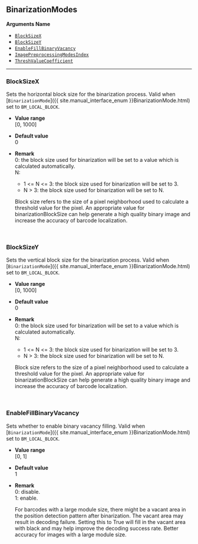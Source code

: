 ## BinarizationModes
 
**Arguments Name**
- [`BlockSizeX`](#blocksizex)
- [`BlockSizeY`](#blocksizey)
- [`EnableFillBinaryVacancy`](#enablefillbinaryvacancy)
- [`ImagePreprocessingModesIndex`](#imagepreprocessingmodesindex)
- [`ThreshValueCoefficient`](#threshvaluecoefficient)


---

### BlockSizeX
Sets the horizontal block size for the binarization process. Valid when [`BinarizationMode`]({{ site.manual_interface_enum }}BinarizationMode.html) set to `BM_LOCAL_BLOCK`.  

- **Value range**   
   [0, 1000]   
   
- **Default value**   
   0  
 
- **Remark**     
   0: the block size used for binarization will be set to a value which is calculated automatically.  
   N:  
     - 1 <= N <= 3: the block size used for binarization will be set to 3.   
     - N > 3: the block size used for binarization will be set to N.   
   
   Block size refers to the size of a pixel neighborhood used to calculate a threshold value for the pixel. An appropriate value for binarizationBlockSize can help generate a high quality binary image and increase the accuracy of barcode localization.
   
&nbsp; 

### BlockSizeY
Sets the vertical block size for the binarization process. Valid when [`BinarizationMode`]({{ site.manual_interface_enum }}BinarizationMode.html) set to `BM_LOCAL_BLOCK`.  

- **Value range**   
   [0, 1000]   
   
- **Default value**   
   0  
 
- **Remark**   
   0: the block size used for binarization will be set to a value which is calculated automatically.  
   N:  
     - 1 <= N <= 3: the block size used for binarization will be set to 3.   
     - N > 3: the block size used for binarization will be set to N.   
   
   Block size refers to the size of a pixel neighborhood used to calculate a threshold value for the pixel. An appropriate value for binarizationBlockSize can help generate a high quality binary image and increase the accuracy of barcode localization.
   
&nbsp; 

### EnableFillBinaryVacancy
Sets whether to enable binary vacancy filling. Valid when [`BinarizationMode`]({{ site.manual_interface_enum }}BinarizationMode.html) set to `BM_LOCAL_BLOCK`.     

- **Value range**   
   [0, 1]   
   
- **Default value**   
   1  
 
- **Remark**   
   0: disable.  
   1: enable.  
   
   For barcodes with a large module size, there might be a vacant area in the position detection pattern after binarization. The vacant area may result in decoding failure. Setting this to True will fill in the vacant area with black and may help improve the decoding success rate. Better accuracy for images with a large module size.
   
&nbsp; 
